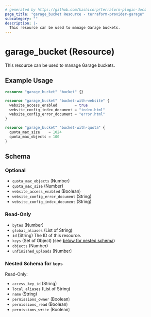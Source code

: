 ```yaml
---
# generated by https://github.com/hashicorp/terraform-plugin-docs
page_title: "garage_bucket Resource - terraform-provider-garage"
subcategory: ""
description: |-
  This resource can be used to manage Garage buckets.
---
```


# garage_bucket (Resource)

This resource can be used to manage Garage buckets.

## Example Usage

```terraform
resource "garage_bucket" "bucket" {}

resource "garage_bucket" "bucket-with-website" {
  website_access_enabled        = true
  website_config_index_document = "index.html"
  website_config_error_document = "error.html"
}

resource "garage_bucket" "bucket-with-quota" {
  quota_max_size    = 1024
  quota_max_objects = 100
}
```

<!-- schema generated by tfplugindocs -->
## Schema

### Optional

- `quota_max_objects` (Number)
- `quota_max_size` (Number)
- `website_access_enabled` (Boolean)
- `website_config_error_document` (String)
- `website_config_index_document` (String)

### Read-Only

- `bytes` (Number)
- `global_aliases` (List of String)
- `id` (String) The ID of this resource.
- `keys` (Set of Object) (see [below for nested schema](#nestedatt--keys))
- `objects` (Number)
- `unfinished_uploads` (Number)

<a id="nestedatt--keys"></a>
### Nested Schema for `keys`

Read-Only:

- `access_key_id` (String)
- `local_aliases` (List of String)
- `name` (String)
- `permissions_owner` (Boolean)
- `permissions_read` (Boolean)
- `permissions_write` (Boolean)
